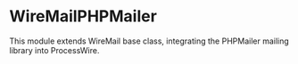 # WireMailPHPMailer
This module extends WireMail base class, integrating the PHPMailer mailing library into ProcessWire.
